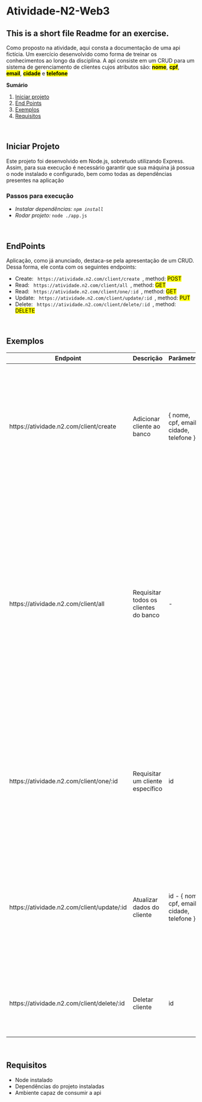 # Atividade-N2-Web3
<h2>This is a short file Readme for an exercise.</h2>
<p>Como proposto na atividade, aqui consta a documentação de uma api fictícia. Um exercício desenvolvido como forma de treinar os conhecimentos ao longo da disciplina. A api consiste em um CRUD para um sistema de gerenciamento de clientes cujos atributos são: <mark><strong>nome</strong></mark>, <mark><strong>cpf</strong></mark>, <mark><strong>email</strong></mark>, <mark><strong>cidade</strong></mark> e <mark><strong>telefone</strong></mark> </p>

<nav>
  <strong>Sumário</strong>
  <ol>
    <li><a href="#init">Iniciar projeto</a></li>
    <li><a href="#endpoints">End Points</a></li>
    <li><a href="#exemplos">Exemplos</a></li>
    <li><a href="#requisitos">Requisitos</a></li>
  </ol>
</nav>
<br/>
<h2 id="init">Iniciar Projeto</h2>

<p>Este projeto foi desenvolvido em Node.js, sobretudo utilizando Express. Assim, para sua execução é necessário garantir que sua máquina já possua o node instalado e configurado, bem como todas as dependências presentes na aplicação</p>
<h3>Passos para execução</h3>
<ul>
  <li><i>Instalar dependências: <code>npm install</code> </i></li>
  <li><i>Rodar projeto: </i><code>node ./app.js</code></li>
</ul>
<br/>
<h2 id="endpoints">EndPoints</h2>

<p>Aplicação, como já anunciado, destaca-se pela apresentação de um CRUD. Dessa forma, ele conta com os seguintes endpoints: </p>
<ul>
  <li>Create: <code> https://atividade.n2.com/client/create </code>, method: <mark>POST</mark> </li>
  <li>Read: <code> https://atividade.n2.com/client/all </code>, method: <mark>GET</mark> </li>
  <li>Read: <code> https://atividade.n2.com/client/one/:id </code>, method: <mark>GET</mark> </li>
  <li>Update: <code> https://atividade.n2.com/client/update/:id </code>, method: <mark>PUT</mark> </li>
  <li>Delete: <code> https://atividade.n2.com/client/delete/:id </code>, method: <mark>DELETE</mark> </li>
</ul>
<br/>

<h2 id="exemplos">Exemplos</h2>

<table>
  <thead>
    <th>Endpoint</th>
    <th>Descrição</th>
    <th>Parâmetros</th>
    <th>Retorno</th>
  </thead>
  <tbody>
    <tr>
      <td> https://atividade.n2.com/client/create </td>
      <td> Adicionar cliente ao banco </td>
      <td> { nome, cpf, email, cidade, telefone }  </td>
      <td>
        <pre>
          <code>
              {
                nome: "José",
                cpf: "123.456.789-01"
                email: "jose@gmail.com"
                cidade: "Farias Brito"
                telefone: "88 0007-2956"
              }
          </code>
        </pre>
      </td>
    </tr>
    <tr>
      <td> https://atividade.n2.com/client/all </td>
      <td> Requisitar todos os clientes do banco </td>
      <td> - </td>
      <td>
        <pre>
          <code>
            [
              {
                nome: "José",
                cpf: "123.456.789-01"
                email: "jose@gmail.com"
                cidade: "Farias Brito"
                telefone: "88 0007-2956"
              },
              {
                nome: "Alisson",
                cpf: "000.111.444-10"
                email: "alisson@gmail.com"
                cidade: "Crato"
                telefone: "88 4002-8922"
              },
            ]
          </code>
        </pre>
      </td>
    </tr>
    <tr>
      <td> https://atividade.n2.com/client/one/:id </td>
      <td> Requisitar um cliente específico </td>
      <td> id </td>
      <td>
        <pre>
          <code>
              {
                nome: "José",
                cpf: "123.456.789-01"
                email: "jose@gmail.com"
                cidade: "Farias Brito"
                telefone: "88 0007-2956"
              }
          </code>
        </pre>
      </td>
    </tr>
    <tr>
      <td> https://atividade.n2.com/client/update/:id </td>
      <td> Atualizar dados do cliente </td>
      <td> id - { nome, cpf, email, cidade, telefone } </td>
      <td>
        <pre>
          <code>
              {
                nome: "José",
                cpf: "123.456.789-01"
                email: "jose@gmail.com"
                cidade: "Farias Brito"
                telefone: "88 0007-2956"
              }
          </code>
        </pre>
      </td>
    </tr>
    <tr>
      <td> https://atividade.n2.com/client/delete/:id </td>
      <td> Deletar cliente </td>
      <td> id </td>
      <td>
        <pre>
          <code>
              {
                message: "cliente deletado com sucesso"
              }
          </code>
        </pre>
      </td>
    </tr>
  </tbody>
</table>
<br/>

<h2 id="requisitos">Requisitos</h2>

<ul>
  <li>Node instalado</li>
  <li>Dependências do projeto instaladas</li>
  <li>Ambiente capaz de consumir a api</li>
</ul>
